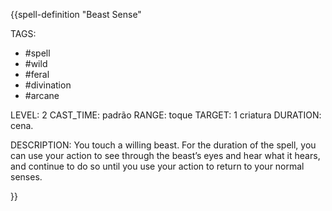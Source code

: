 {{spell-definition "Beast Sense"

TAGS:
- #spell
- #wild
- #feral
- #divination
- #arcane

LEVEL: 2
CAST_TIME: padrão
RANGE: toque
TARGET: 1 criatura
DURATION: cena.

DESCRIPTION:
You touch a willing beast. For the duration of the spell, you can use your action to see through the beast’s eyes and hear what it hears, and continue to do so until you use your action to return to your normal senses.

}}